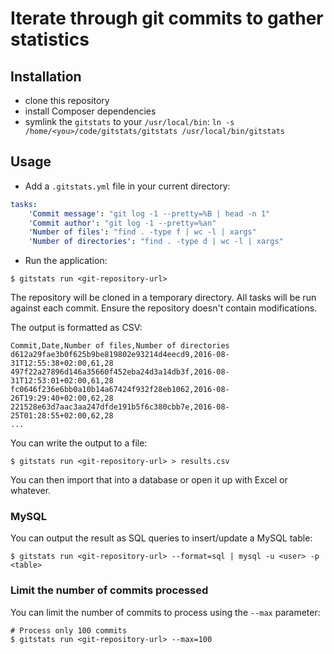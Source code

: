 # Iterate through git commits to gather statistics

## Installation

- clone this repository
- install Composer dependencies
- symlink the `gitstats` to your `/usr/local/bin`: `ln -s /home/<you>/code/gitstats/gitstats /usr/local/bin/gitstats`

## Usage

- Add a `.gitstats.yml` file in your current directory:

```yaml
tasks:
    'Commit message': "git log -1 --pretty=%B | head -n 1"
    'Commit author': "git log -1 --pretty=%an"
    'Number of files': "find . -type f | wc -l | xargs"
    'Number of directories': "find . -type d | wc -l | xargs"
```

- Run the application:

```shell
$ gitstats run <git-repository-url>
```

The repository will be cloned in a temporary directory. All tasks will be run against each commit. Ensure the repository doesn't contain modifications.

The output is formatted as CSV:

```csv
Commit,Date,Number of files,Number of directories
d612a29fae3b0f625b9be819802e93214d4eecd9,2016-08-31T12:55:38+02:00,61,28
497f22a27896d146a35660f452eba24d3a14db3f,2016-08-31T12:53:01+02:00,61,28
fc0646f236e6bb0a10b14a67424f932f28eb1062,2016-08-26T19:29:40+02:00,62,28
221528e63d7aac3aa247dfde191b5f6c380cbb7e,2016-08-25T01:28:55+02:00,62,28
...
```

You can write the output to a file:

```shell
$ gitstats run <git-repository-url> > results.csv
```

You can then import that into a database or open it up with Excel or whatever.

### MySQL

You can output the result as SQL queries to insert/update a MySQL table:

```shell
$ gitstats run <git-repository-url> --format=sql | mysql -u <user> -p <table>
```

### Limit the number of commits processed

You can limit the number of commits to process using the `--max` parameter:

```shell
# Process only 100 commits
$ gitstats run <git-repository-url> --max=100
```
